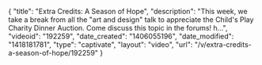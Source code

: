 {
    "title": "Extra Credits: A Season of Hope",
    "description": "This week, we take a break from all the \"art and design\" talk to appreciate the Child's Play Charity Dinner Auction. Come discuss this topic in the forums! h...",
    "videoid": "192259",
    "date_created": "1406055196",
    "date_modified": "1418181781",
    "type": "captivate",
    "layout": "video",
    "url": "\/v\/extra-credits-a-season-of-hope\/192259"
}